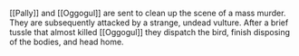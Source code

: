 [[Pally]] and [[Oggogul]] are sent to clean up the scene of a mass murder. They are subsequently attacked by a strange, undead vulture. After a brief tussle that almost killed [[Oggogul]] they dispatch the bird, finish disposing of the bodies, and head home.
